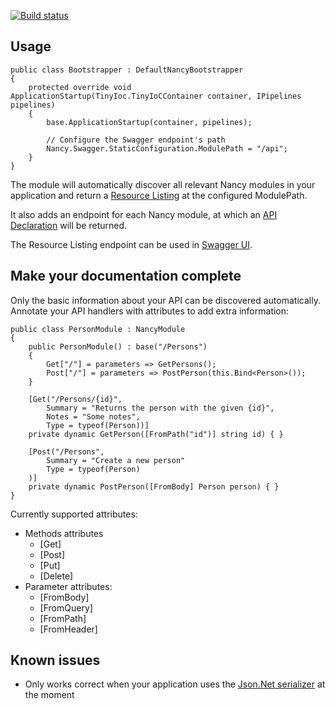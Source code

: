 [![Build status](https://ci.appveyor.com/api/projects/status/9lg2fvqccaxa2ssg/branch/master)](https://ci.appveyor.com/project/TimSchlechter/nancy-swagger)

## Usage
```
public class Bootstrapper : DefaultNancyBootstrapper
{
    protected override void ApplicationStartup(TinyIoc.TinyIoCContainer container, IPipelines pipelines)
    {
        base.ApplicationStartup(container, pipelines);
        
        // Configure the Swagger endpoint's path
        Nancy.Swagger.StaticConfiguration.ModulePath = "/api";
    }
}
```

The module will automatically discover all relevant Nancy modules in your application and return a [Resource Listing](https://github.com/wordnik/swagger-spec/blob/master/versions/1.2.md#51-resource-listing) at the configured ModulePath. 

It also adds an endpoint for each Nancy module, at which an [API Declaration](https://github.com/wordnik/swagger-spec/blob/master/versions/1.2.md#52-api-declaration) will be returned.

The Resource Listing endpoint can be used in [Swagger UI](https://github.com/wordnik/swagger-ui).

## Make your documentation complete
Only the basic information about your API can be discovered automatically. Annotate your API handlers with attributes to add extra information:
```
public class PersonModule : NancyModule
{
    public PersonModule() : base("/Persons")
    {
        Get["/"] = parameters => GetPersons();
        Post["/"] = parameters => PostPerson(this.Bind<Person>());
    }

    [Get("/Persons/{id}",
        Summary = "Returns the person with the given {id}",
        Notes = "Some notes",
        Type = typeof(Person))]
    private dynamic GetPerson([FromPath("id")] string id) { }

    [Post("/Persons",
        Summary = "Create a new person"
        Type = typeof(Person)
    )]
    private dynamic PostPerson([FromBody] Person person) { }
}
```

Currently supported attributes:
  - Methods attributes
      - [Get]
      - [Post]
      - [Put]
      - [Delete]
  - Parameter attributes:
      - [FromBody]
      - [FromQuery]
      - [FromPath]
      - [FromHeader]

## Known issues
* Only works correct when your application uses the [Json.Net serializer](http://james.newtonking.com/json) at the moment